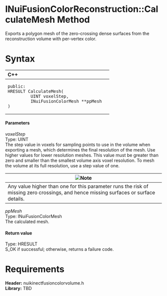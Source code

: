 INuiFusionColorReconstruction::CalculateMesh Method  
===================================================  

Exports a polygon mesh of the zero-crossing dense surfaces from the reconstruction volume with per-vertex color. <span id="syntaxSection"></span>

Syntax  
======  

<table>
<colgroup>
<col width="100%" />
</colgroup>
<thead>
<tr class="header">
<th align="left">C++</th>
</tr>
</thead>
<tbody>
<tr class="odd">
<td align="left"><pre><code>public:  
HRESULT CalculateMesh(  
         UINT voxelStep,  
         INuiFusionColorMesh **ppMesh  
)</code></pre></td>
</tr>
</tbody>
</table>

<span id="ID4EG"></span>
#### Parameters  

*voxelStep*    
Type: UINT  
 The step value in voxels for sampling points to use in the volume when exporting a mesh, which determines the final resolution of the mesh. Use higher values for lower resolution meshes. This value must be greater than zero and smaller than the smallest volume axis voxel resolution. To mesh the volume at its full resolution, use a step value of one.  

| ![](../../../../../../resources/note.gif)Note                                                                                        |
|--------------------------------------------------------------------------------------------------------------------------------------|
| Any value higher than one for this parameter runs the risk of missing zero crossings, and hence missing surfaces or surface details. |

*ppMesh*    
Type: INuiFusionColorMesh  
The calculated mesh.  

<span id="ID4EP"></span>
#### Return value  

Type: HRESULT  
S\_OK if successful; otherwise, returns a failure code.  

<span id="requirements"></span>

Requirements  
============  

**Header:** nuikinectfusioncolorvolume.h  
**Library:** TBD  



<!--Please do not edit the data in the comment block below.-->
<!--
TOCTitle : CalculateMesh Method
RLTitle : INuiFusionColorReconstruction::CalculateMesh Method
KeywordK : CalculateMesh method
KeywordK : INuiFusionColorReconstruction::CalculateMesh method
KeywordF : INuiFusionColorReconstruction::CalculateMesh
KeywordF : CalculateMesh
KeywordF : Microsoft.Kinect.nuikinectfusioncolorvolume.INuiFusionColorReconstruction.CalculateMesh(UINT,INuiFusionColorMesh)
KeywordA : M:Microsoft.Kinect.nuikinectfusioncolorvolume.INuiFusionColorReconstruction.CalculateMesh(UINT,INuiFusionColorMesh)
AssetID : M:Microsoft.Kinect.nuikinectfusioncolorvolume.INuiFusionColorReconstruction.CalculateMesh(UINT,INuiFusionColorMesh)
Locale : en-us
CommunityContent : 1
APIType : Managed
APILocation : 
APIName : Microsoft.Kinect.nuikinectfusioncolorvolume.INuiFusionColorReconstruction::CalculateMesh
TargetOS : Windows
TopicType : kbSyntax
DevLang : C++
DocSet : K4Wv2
ProjType : K4Wv2Proj
Technology : Kinect for Windows
Product : Kinect for Windows SDK v2
productversion : 20
-->
